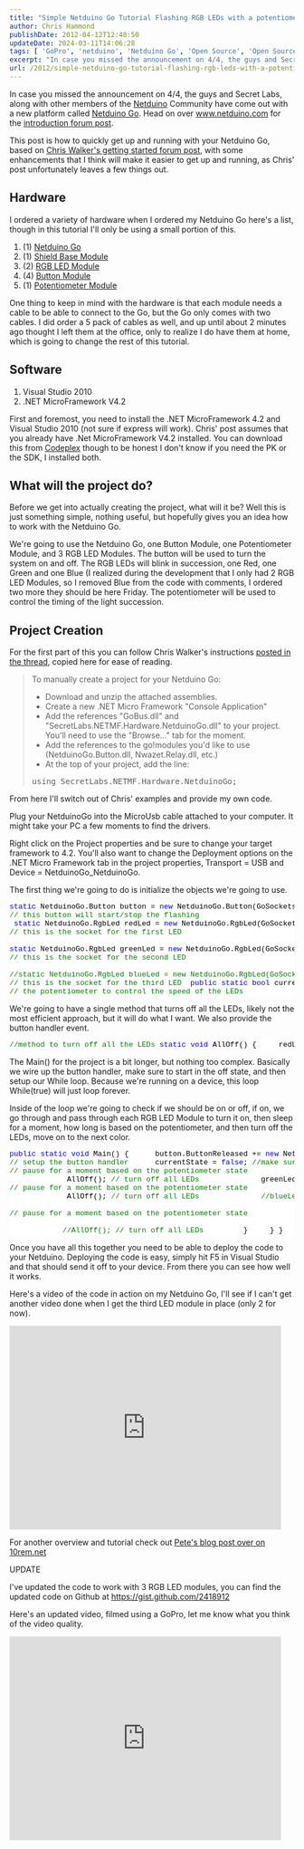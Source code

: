 ```yaml
---
title: "Simple Netduino Go Tutorial Flashing RGB LEDs with a potentiometer"
author: Chris Hammond
publishDate: 2012-04-12T12:48:50
updateDate: 2024-03-11T14:06:28
tags: [ 'GoPro', 'netduino', 'Netduino Go', 'Open Source', 'Open Source Hardware', 'OpenSource', 'Tutorial' ]
excerpt: "In case you missed the announcement on 4/4, the guys and Secret Labs, along with other members of the Netduino Community have come out with a new platform called Netduino Go. Head on over www.netduino.com for the introduction forum post. This post is how to quickly get up and running with your Netduino Go, based on Chris Walker's getting started forum post, with some enhancements that I think will make it easier to get up and running, as Chris' post unfortunately leaves a few things out. Hardware I ordered a variety of hardware when I ordered my Netduino Go here's a list, though in this tutorial I'll only be using a small portion of this.      (1) Netduino Go      (1) Shield Base Module      (2) RGB LED Module      (4) Button Module      (1) Potentiometer Module   One thing to keep in mind with the hardware is that each module needs a cable to be able to connect to the Go, but the Go only comes with two cables. I did order a 5 pack of cables as well, and up until about 2 minutes ago thought I left them at the office, only to realize I do have them at home, which is going to change the rest of this tutorial. Software      Visual Studio 2010      .NET MicroFramework V4.2   First and foremost, you need to install the .NET MicroFramework 4.2 and Visual Studio 2010 (not sure if express will work). Chris' post assumes that you already have .Net MicroFramework V4.2 installed. You can download this from Codeplex though to be honest I don't know if you need the PK or the SDK, I installed both. What will the project do? Before we get into actually creating the project, what will it be? Well this is just something simple, nothing useful, but hopefully gives you an idea how to work with the Netduino Go. We're going to use the Netduino Go, one Button Module, one Potentiometer Module, and 3 RGB LED Modules. The button will be used to turn the system on and off. The RGB LEDs will blink in succession, one Red, one Green and one Blue (I realized during the development that I only had 2 RGB LED Modules, so I removed Blue from the code with comments, I ordered two more they should be here Friday. The potentiometer will be used to control the timing of the light succession. Project Creation For the first part of this you can follow Chris Walker's instructions posted in the thread, copied here for ease of reading.  To manually create a project for your Netduino Go:      Download and unzip the attached assemblies.      Create a new .NET Micro Framework \"Console Application\"      Add the references \"GoBus.dll\" and \"SecretLabs.NETMF.Hardware.NetduinoGo.dll\" to your project. You'll need to use the \"Browse...\" tab for the moment.      Add the references to the go!modules you'd like to use (NetduinoGo.Button.dll, Nwazet.Relay.dll, etc.)      At the top of your project, add the line:   using SecretLabs.NETMF.Hardware.NetduinoGo;  From here I'll switch out of Chris' examples and provide my own code.  Plug your NetduinoGo into the MicroUsb cable attached to your computer. It might take your PC a few moments to find the drivers. Right click on the Project properties and be sure to change your target framework to 4.2. You'll also want to change the Deployment options on the .NET Micro Framework tab in the project properties, Transport = USB and Device = NetduinoGo_NetduinoGo. The first thing we're going to do is initialize the objects we're going to use. static NetduinoGo.Button button = new NetduinoGo.Button(GoSockets.Socket1); // this button will start/stop the flashing static NetduinoGo.RgbLed redLed = new NetduinoGo.RgbLed(GoSockets.Socket2); // this is the socket for the first LED static NetduinoGo.RgbLed greenLed = new NetduinoGo.RgbLed(GoSockets.Socket3); // this is the socket for the second LED //static NetduinoGo.RgbLed blueLed = new NetduinoGo.RgbLed(GoSockets.Socket4); // this is the socket for the third LED  public static bool currentState = false; // keep track of if the button was pressed to turn it on, or off static NetduinoGo.Potentiometer pt = new Potentiometer(GoSockets.Socket5); // the potentiometer to control the speed of the LEDs      .csharpcode, .csharpcode pre     {     font-size: small;     color: black;     font-family: consolas, \"Courier New\", courier, monospace;     background-color: #ffffff;     /*white-space: pre;*/     }     .csharpcode pre { margin: 0em; }     .csharpcode .rem { color: #008000; }     .csharpcode .kwrd { color: #0000ff; }     .csharpcode .str { color: #006080; }     .csharpcode .op { color: #0000c0; }     .csharpcode .preproc { color: #cc6633; }     .csharpcode .asp { background-color: #ffff00; }     .csharpcode .html { color: #800000; }     .csharpcode .attr { color: #ff0000; }     .csharpcode .alt     {     background-color: #f4f4f4;     width: 100%;     margin: 0em;     }     .csharpcode .lnum { color: #606060; }  We're going to have a single method that turns off all the LEDs, likely not the most efficient approach, but it will do what I want. We also provide the button handler event. //method to turn off all the LEDs static void AllOff() {     redLed.SetColor((byte)0, (byte)0, (byte)0);     greenLed.SetColor((byte)0, (byte)0, (byte)0);     //blueLed.SetColor((byte)0, (byte)0, (byte)0); }  //button handler static void Button_ButtonReleased(object sender, bool buttonState) {     currentState = !currentState; //set the state to the opposite of whatever we were before }      .csharpcode, .csharpcode pre     {     font-size: small;     color: black;     font-family: consolas, \"Courier New\", courier, monospace;     background-color: #ffffff;     /*white-space: pre;*/     }     .csharpcode pre { margin: 0em; }     .csharpcode .rem { color: #008000; }     .csharpcode .kwrd { color: #0000ff; }     .csharpcode .str { color: #006080; }     .csharpcode .op { color: #0000c0; }     .csharpcode .preproc { color: #cc6633; }     .csharpcode .asp { background-color: #ffff00; }     .csharpcode .html { color: #800000; }     .csharpcode .attr { color: #ff0000; }     .csharpcode .alt     {     background-color: #f4f4f4;     width: 100%;     margin: 0em;     }     .csharpcode .lnum { color: #606060; }  The Main() for the project is a bit longer, but nothing too complex. Basically we wire up the button handler, make sure to start in the off state, and then setup our While loop. Because we're running on a device, this loop While(true) will just loop forever. Inside of the loop we're going to check if we should be on or off, if on, we go through and pass through each RGB LED Module to turn it on, then sleep for a moment, how long is based on the potentiometer, and then turn off the LEDs, move on to the next color. public static void Main() {      button.ButtonReleased += new NetduinoGo.Button.ButtonEventHandler(Button_ButtonReleased); // setup the button handler      currentState = false; //make sure we start with it off      while (true) //we're using a device, it will never end     {         if (currentState) // see if we should be displaying the LEDs or not         {             redLed.SetColor((byte)255, (byte)0, (byte)0); // turn on the red LED             System.Threading.Thread.Sleep((int)(100 * pt.GetValue())); // pause for a moment based on the potentiometer state             AllOff(); // turn off all LEDs              greenLed.SetColor((byte)0, (byte)255, (byte)0); // turn on the green LED             System.Threading.Thread.Sleep((int)(100 * pt.GetValue())); // pause for a moment based on the potentiometer state             AllOff(); // turn off all LEDs              //blueLed.SetColor((byte)0, (byte)0, (byte)255); // turn on the blue LED             //System.Threading.Thread.Sleep((int)(100 * pt.GetValue())); // pause for a moment based on the potentiometer state             //AllOff(); // turn off all LEDs         }     } }      .csharpcode, .csharpcode pre     {     font-size: small;     color: black;     font-family: consolas, \"Courier New\", courier, monospace;     background-color: #ffffff;     /*white-space: pre;*/     }     .csharpcode pre { margin: 0em; }     .csharpcode .rem { color: #008000; }     .csharpcode .kwrd { color: #0000ff; }     .csharpcode .str { color: #006080; }     .csharpcode .op { color: #0000c0; }     .csharpcode .preproc { color: #cc6633; }     .csharpcode .asp { background-color: #ffff00; }     .csharpcode .html { color: #800000; }     .csharpcode .attr { color: #ff0000; }     .csharpcode .alt     {     background-color: #f4f4f4;     width: 100%;     margin: 0em;     }     .csharpcode .lnum { color: #606060; }  Once you have all this together you need to be able to deploy the code to your Netduino. Deploying the code is easy, simply hit F5 in Visual Studio and that should send it off to your device. From there you can see how well it works. Here's a video of the code in action on my Netduino Go, I'll see if I can't get another video done when I get the third LED module in place (only 2 for now).  For another overview and tutorial check out Pete's blog post over on 10rem.net UPDATE I've updated the code to work with 3 RGB LED modules, you can find the updated code on Github at&nbsp;https://gist.github.com/2418912&nbsp; Here's an updated video, filmed using a GoPro, let me know what you think of the video quality.  "
url: /2012/simple-netduino-go-tutorial-flashing-rgb-leds-with-a-potentiometer  # Use the generated URL with year
---
```

<p>In case you missed the announcement on 4/4, the guys and Secret Labs, along with other members of the <a href="https://www.amazon.com/gp/product/B004FRZ4E6/ref=as_li_ss_tl?ie=UTF8&amp;tag=chrishammondc-20&amp;linkCode=as2&amp;camp=1789&amp;creative=390957&amp;creativeASIN=B004FRZ4E6" target="_blank">Netduino</a> Community have come out with a new platform called <a href="https://www.amazon.com/gp/product/B007PA20PG/ref=as_li_ss_tl?ie=UTF8&amp;tag=chrishammondc-20&amp;linkCode=as2&amp;camp=1789&amp;creative=390957&amp;creativeASIN=B007PA20PG" target="_blank">Netduino Go</a>. Head on over <a href="https://www.netduino.com">www.netduino.com</a> for the <a href="https://forums.netduino.com/index.php?/topic/3867-introducing-netduino-go/" target="_blank">introduction forum post</a>.</p> <p>This post is how to quickly get up and running with your Netduino Go, based on <a href="https://forums.netduino.com/index.php?/topic/3933-early-getting-started-with-netduino-go-software-and-instructions/" target="_blank">Chris Walker's getting started forum post</a>, with some enhancements that I think will make it easier to get up and running, as Chris' post unfortunately leaves a few things out.</p> <h2>Hardware</h2> <p>I ordered a variety of hardware when I ordered my Netduino Go here's a list, though in this tutorial I'll only be using a small portion of this.</p> <ol>     <li>(1) <a href="https://www.amazon.com/gp/product/B007PA20PG/ref=as_li_ss_tl?ie=UTF8&amp;tag=chrishammondc-20&amp;linkCode=as2&amp;camp=1789&amp;creative=390957&amp;creativeASIN=B007PA20PG" target="_blank">Netduino Go</a> </li>     <li>(1) <a href="https://www.amazon.com/gp/product/B007PA12XW/ref=as_li_ss_tl?ie=UTF8&amp;tag=chrishammondc-20&amp;linkCode=as2&amp;camp=1789&amp;creative=390957&amp;creativeASIN=B007PA12XW" target="_blank">Shield Base Module</a> </li>     <li>(2) <a href="https://www.amazon.com/gp/product/B007P2PG8W/ref=as_li_ss_tl?ie=UTF8&amp;tag=chrishammondc-20&amp;linkCode=as2&amp;camp=1789&amp;creative=390957&amp;creativeASIN=B007P2PG8W" target="_blank">RGB LED Module</a> </li>     <li>(4) <a href="https://www.amazon.com/gp/product/B007OZOK9Q/ref=as_li_ss_tl?ie=UTF8&amp;tag=chrishammondc-20&amp;linkCode=as2&amp;camp=1789&amp;creative=390957&amp;creativeASIN=B007OZOK9Q" target="_blank">Button Module</a> </li>     <li>(1) <a href="https://www.amazon.com/gp/product/B007P2OGOW/ref=as_li_ss_tl?ie=UTF8&amp;tag=chrishammondc-20&amp;linkCode=as2&amp;camp=1789&amp;creative=390957&amp;creativeASIN=B007P2OGOW" target="_blank">Potentiometer Module</a> </li> </ol> <p>One thing to keep in mind with the hardware is that each module needs a cable to be able to connect to the Go, but the Go only comes with two cables. I did order a 5 pack of cables as well, and up until about 2 minutes ago thought I left them at the office, only to realize I do have them at home, which is going to change the rest of this tutorial.</p> <h2>Software</h2> <ol>     <li>Visual Studio 2010 </li>     <li>.NET MicroFramework V4.2 </li> </ol> <p>First and foremost, you need to install the .NET MicroFramework 4.2 and Visual Studio 2010 (not sure if express will work). Chris' post assumes that you already have .Net MicroFramework V4.2 installed. You can download this from <a href="https://netmf.codeplex.com/releases/view/82448" target="_blank">Codeplex</a> though to be honest I don't know if you need the PK or the SDK, I installed both.</p> <h2>What will the project do?</h2> <p>Before we get into actually creating the project, what will it be? Well this is just something simple, nothing useful, but hopefully gives you an idea how to work with the Netduino Go.</p> <p>We're going to use the Netduino Go, one Button Module, one Potentiometer Module, and 3 RGB LED Modules. The button will be used to turn the system on and off. The RGB LEDs will blink in succession, one Red, one Green and one Blue (I realized during the development that I only had 2 RGB LED Modules, so I removed Blue from the code with comments, I ordered two more they should be here Friday. The potentiometer will be used to control the timing of the light succession.</p> <h2>Project Creation</h2> <p>For the first part of this you can follow Chris Walker's instructions <a href="https://forums.netduino.com/index.php?/topic/3933-early-getting-started-with-netduino-go-software-and-instructions/" target="_blank">posted in the thread</a>, copied here for ease of reading.</p> <blockquote> <p>To manually create a project for your Netduino Go:</p> <ul>     <li>Download and unzip the attached assemblies. </li>     <li>Create a new .NET Micro Framework "Console Application" </li>     <li>Add the references "GoBus.dll" and "SecretLabs.NETMF.Hardware.NetduinoGo.dll" to your project. You'll need to use the "Browse..." tab for the moment. </li>     <li>Add the references to the go!modules you'd like to use (NetduinoGo.Button.dll, Nwazet.Relay.dll, etc.) </li>     <li>At the top of your project, add the line: </li> </ul> <pre>using SecretLabs.NETMF.Hardware.NetduinoGo;</pre> </blockquote> <p>From here I'll switch out of Chris' examples and provide my own code. </p> <p>Plug your NetduinoGo into the MicroUsb cable attached to your computer. It might take your PC a few moments to find the drivers.</p> <p>Right click on the Project properties and be sure to change your target framework to 4.2. You'll also want to change the Deployment options on the .NET Micro Framework tab in the project properties, Transport = USB and Device = NetduinoGo_NetduinoGo.</p> <p>The first thing we're going to do is initialize the objects we're going to use.</p> <pre class="csharpcode"><span class="kwrd">static</span> NetduinoGo.Button button = <span class="kwrd">new</span> NetduinoGo.Button(GoSockets.Socket1); <br /><span class="rem">// this button will start/stop the flashing<br /></span> <span class="kwrd">static</span> NetduinoGo.RgbLed redLed = <span class="kwrd">new</span> NetduinoGo.RgbLed(GoSockets.Socket2); <br /><span class="rem">// this is the socket for the first LED<br /></span> <span class="kwrd"><br />static</span> NetduinoGo.RgbLed greenLed = <span class="kwrd">new</span> NetduinoGo.RgbLed(GoSockets.Socket3); <br /><span class="rem">// this is the socket for the second LED<br /></span> <span class="rem"><br />//static NetduinoGo.RgbLed blueLed = new NetduinoGo.RgbLed(GoSockets.Socket4); <br />// this is the socket for the third LED</span>  <span class="kwrd">public</span> <span class="kwrd">static</span> <span class="kwrd">bool</span> currentState = <span class="kwrd">false</span>; <span class="rem">// keep track of if the button was pressed to turn it on, or off</span> <span class="kwrd">static</span> NetduinoGo.Potentiometer pt = <span class="kwrd">new</span> Potentiometer(GoSockets.Socket5); <br /><span class="rem">// the potentiometer to control the speed of the LEDs</span></pre> <style type="text/css">     .csharpcode, .csharpcode pre     {     font-size: small;     color: black;     font-family: consolas, "Courier New", courier, monospace;     background-color: #ffffff;     /*white-space: pre;*/     }     .csharpcode pre { margin: 0em; }     .csharpcode .rem { color: #008000; }     .csharpcode .kwrd { color: #0000ff; }     .csharpcode .str { color: #006080; }     .csharpcode .op { color: #0000c0; }     .csharpcode .preproc { color: #cc6633; }     .csharpcode .asp { background-color: #ffff00; }     .csharpcode .html { color: #800000; }     .csharpcode .attr { color: #ff0000; }     .csharpcode .alt     {     background-color: #f4f4f4;     width: 100%;     margin: 0em;     }     .csharpcode .lnum { color: #606060; } </style> <p>We're going to have a single method that turns off all the LEDs, likely not the most efficient approach, but it will do what I want. We also provide the button handler event.</p> <pre class="csharpcode"><span class="rem">//method to turn off all the LEDs</span> <span class="kwrd">static</span> <span class="kwrd">void</span> AllOff() {     redLed.SetColor((<span class="kwrd">byte</span>)0, (<span class="kwrd">byte</span>)0, (<span class="kwrd">byte</span>)0);     greenLed.SetColor((<span class="kwrd">byte</span>)0, (<span class="kwrd">byte</span>)0, (<span class="kwrd">byte</span>)0);     <span class="rem">//blueLed.SetColor((byte)0, (byte)0, (byte)0);</span> }  <span class="rem">//button handler</span> <span class="kwrd">static</span> <span class="kwrd">void</span> Button_ButtonReleased(<span class="kwrd">object</span> sender, <span class="kwrd">bool</span> buttonState) {     currentState = !currentState; <span class="rem">//set the state to the opposite of whatever we were before</span> }</pre> <style type="text/css">     .csharpcode, .csharpcode pre     {     font-size: small;     color: black;     font-family: consolas, "Courier New", courier, monospace;     background-color: #ffffff;     /*white-space: pre;*/     }     .csharpcode pre { margin: 0em; }     .csharpcode .rem { color: #008000; }     .csharpcode .kwrd { color: #0000ff; }     .csharpcode .str { color: #006080; }     .csharpcode .op { color: #0000c0; }     .csharpcode .preproc { color: #cc6633; }     .csharpcode .asp { background-color: #ffff00; }     .csharpcode .html { color: #800000; }     .csharpcode .attr { color: #ff0000; }     .csharpcode .alt     {     background-color: #f4f4f4;     width: 100%;     margin: 0em;     }     .csharpcode .lnum { color: #606060; } </style> <p>The Main() for the project is a bit longer, but nothing too complex. Basically we wire up the button handler, make sure to start in the off state, and then setup our While loop. Because we're running on a device, this loop While(true) will just loop forever.</p> <p>Inside of the loop we're going to check if we should be on or off, if on, we go through and pass through each RGB LED Module to turn it on, then sleep for a moment, how long is based on the potentiometer, and then turn off the LEDs, move on to the next color.</p> <pre class="csharpcode"><span class="kwrd">public</span> <span class="kwrd">static</span> <span class="kwrd">void</span> Main() {      button.ButtonReleased += <span class="kwrd">new</span> NetduinoGo.Button.ButtonEventHandler(Button_ButtonReleased); <br /><span class="rem">// setup the button handler</span>      currentState = <span class="kwrd">false</span>; <span class="rem">//make sure we start with it off</span>      <span class="kwrd">while</span> (<span class="kwrd">true</span>) <span class="rem">//we're using a device, it will never end</span>     {         <span class="kwrd">if</span> (currentState) <span class="rem">// see if we should be displaying the LEDs or not</span>         {             redLed.SetColor((<span class="kwrd">byte</span>)255, (<span class="kwrd">byte</span>)0, (<span class="kwrd">byte</span>)0); <span class="rem">// turn on the red LED</span>             System.Threading.Thread.Sleep((<span class="kwrd">int</span>)(100 * pt.GetValue())); <br /><span class="rem">// pause for a moment based on the potentiometer state<br /></span>             AllOff(); <span class="rem">// turn off all LEDs</span>              greenLed.SetColor((<span class="kwrd">byte</span>)0, (<span class="kwrd">byte</span>)255, (<span class="kwrd">byte</span>)0); <span class="rem">// turn on the green LED</span>             System.Threading.Thread.Sleep((<span class="kwrd">int</span>)(100 * pt.GetValue())); <br /><span class="rem">// pause for a moment based on the potentiometer state<br /></span>             AllOff(); <span class="rem">// turn off all LEDs</span>              <span class="rem">//blueLed.SetColor((byte)0, (byte)0, (byte)255); // turn on the blue LED</span>             <span class="rem">//System.Threading.Thread.Sleep((int)(100 * pt.GetValue())); <br /><br />// pause for a moment based on the potentiometer state<br /></span> <br />            <span class="rem">//AllOff(); // turn off all LEDs</span>         }     } }</pre> <style type="text/css">     .csharpcode, .csharpcode pre     {     font-size: small;     color: black;     font-family: consolas, "Courier New", courier, monospace;     background-color: #ffffff;     /*white-space: pre;*/     }     .csharpcode pre { margin: 0em; }     .csharpcode .rem { color: #008000; }     .csharpcode .kwrd { color: #0000ff; }     .csharpcode .str { color: #006080; }     .csharpcode .op { color: #0000c0; }     .csharpcode .preproc { color: #cc6633; }     .csharpcode .asp { background-color: #ffff00; }     .csharpcode .html { color: #800000; }     .csharpcode .attr { color: #ff0000; }     .csharpcode .alt     {     background-color: #f4f4f4;     width: 100%;     margin: 0em;     }     .csharpcode .lnum { color: #606060; } </style> <p>Once you have all this together you need to be able to deploy the code to your Netduino. Deploying the code is easy, simply hit F5 in Visual Studio and that should send it off to your device. From there you can see how well it works.</p> <p>Here's a video of the code in action on my Netduino Go, I'll see if I can't get another video done when I get the third LED module in place (only 2 for now).</p> <p><iframe height="360" src="https://www.youtube.com/embed/Wh8bZU_nk_E?HD=1&amp;wmode=opaque" frameborder="0" width="480" allowfullscreen="allowfullscreen"></iframe></p> <p>For another overview and tutorial check out <a href="https://10rem.net/blog/2012/04/07/first-experiences-with-the-new-netduino-go-and-how-it-relates-to-net-gadgeteer" target="_blank">Pete's blog post over on 10rem.net</a></p> <p>UPDATE</p> <p>I've updated the code to work with 3 RGB LED modules, you can find the updated code on Github at&nbsp;<a href="https://gist.github.com/2418912">https://gist.github.com/2418912</a>&nbsp;</p> <p>Here's an updated video, filmed using a GoPro, let me know what you think of the video quality.</p> <p><iframe width="480" height="360" src="https://www.youtube.com/embed/yEuvH9M2bqk?rel=0&amp;wmode=opaque" frameborder="0"></iframe> </p>
